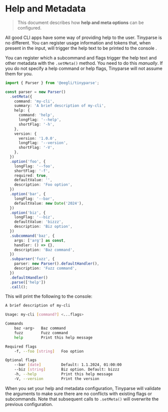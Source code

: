 # Help and Metadata

> This document describes how **help and meta options** can be configured.

All good CLI apps have some way of providing help to the user. Tinyparse is no different. You can register usage information and tokens that, when present in the input, will trigger the help text to be printed to the console .

You can register which a subcommand and flags trigger the help text and other metadata with the `.setMeta()` method. You need to do this _manually_. If you do not specify a help command or help flags, Tinyparse will not assume them for you.

```ts
import { Parser } from '@eegli/tinyparse';

const parser = new Parser()
  .setMeta({
    command: 'my-cli',
    summary: 'A brief description of my-cli',
    help: {
      command: 'help',
      longFlag: '--help',
      shortFlag: '-h',
    },
    version: {
      version: '1.0.0',
      longFlag: '--version',
      shortFlag: '-V',
    },
  })
  .option('foo', {
    longFlag: '--foo',
    shortFlag: '-f',
    required: true,
    defaultValue: '',
    description: 'Foo option',
  })
  .option('bar', {
    longFlag: '--bar',
    defaultValue: new Date('2024'),
  })
  .option('biz', {
    longFlag: '--biz',
    defaultValue: 'bizzz',
    description: 'Biz option',
  })
  .subcommand('baz', {
    args: ['arg'] as const,
    handler: () => {},
    description: 'Baz command',
  })
  .subparser('fuzz', {
    parser: new Parser().defaultHandler(),
    description: 'Fuzz command',
  })
  .defaultHandler()
  .parse(['help'])
  .call();
```

This will print the following to the console:

```sh
A brief description of my-cli

Usage: my-cli [command?] <...flags>

Commands
    baz <arg>   Baz command
    fuzz        Fuzz command
    help        Print this help message

Required flags
    -f, --foo [string]   Foo option

Optional flags
    --bar [date]         Default: 1.1.2024, 01:00:00
    --biz [string]       Biz option. Default: bizzz
    -h, --help           Print this help message
    -V, --version        Print the version
```

When you set your help and metadata configuration, Tinyparse will validate the arguments to make sure there are no conflicts with existing flags or subcommands. Note that subsequent calls to `.setMeta()` will overwrite the previous configuration.
